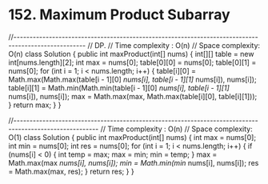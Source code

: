 # 152. Maximum Product Subarray

//---------------------------------------------------------------------------------------------------- // DP. // Time complexity : O\(n\) // Space complexity: O\(n\) class Solution { public int maxProduct\(int\[\] nums\) { int\[\]\[\] table = new int\[nums.length\]\[2\]; int max = nums\[0\]; table\[0\]\[0\] = nums\[0\]; table\[0\]\[1\] = nums\[0\]; for \(int i = 1; i &lt; nums.length; i++\) { table\[i\]\[0\] = Math.max\(Math.max\(table\[i - 1\]\[0\]  _nums\[i\], table\[i - 1\]\[1\]_  nums\[i\]\), nums\[i\]\); table\[i\]\[1\] = Math.min\(Math.min\(table\[i - 1\]\[0\]  _nums\[i\], table\[i - 1\]\[1\]_  nums\[i\]\), nums\[i\]\); max = Math.max\(max, Math.max\(table\[i\]\[0\], table\[i\]\[1\]\)\); } return max; } }

//-------------------------------------------------------------------------------------------------------- // Time complexity : O\(n\) // Space complexity: O\(1\) class Solution { public int maxProduct\(int\[\] nums\) { int max = nums\[0\]; int min = nums\[0\]; int res = nums\[0\]; for \(int i = 1; i &lt; nums.length; i++\) { if \(nums\[i\] &lt; 0\) { int temp = max; max = min; min = temp; } max = Math.max\(max  _nums\[i\], nums\[i\]\); min = Math.min\(min_  nums\[i\], nums\[i\]\); res = Math.max\(max, res\); } return res; } }

